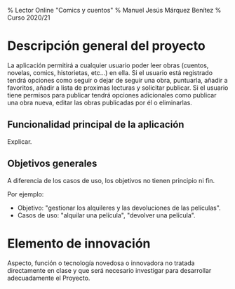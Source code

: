 % Lector Online "Comics y cuentos"
% Manuel Jesús Márquez Benítez
% Curso 2020/21

# Descripción general del proyecto

La aplicación permitirá a cualquier usuario poder leer obras (cuentos, novelas, 
comics, historietas, etc...) en ella. 
Si el usuario está registrado tendrá opciones como seguir o dejar de seguir una 
obra, puntuarla, añadir a favoritos, añadir a lista de proximas lecturas y 
solicitar publicar.
Si el usuario tiene permisos para publicar tendrá opciones adicionales como 
publicar una obra nueva, editar las obras publicadas por él o eliminarlas.

## Funcionalidad principal de la aplicación

Explicar.

## Objetivos generales

A diferencia de los casos de uso, los objetivos no tienen principio ni fin.

Por ejemplo:

* Objetivo: "gestionar los alquileres y las devoluciones de las películas".
* Casos de uso: "alquilar una película", "devolver una película".

# Elemento de innovación

Aspecto, función o tecnología novedosa o innovadora no tratada directamente
en clase y que será necesario investigar para desarrollar adecuadamente el
Proyecto.
